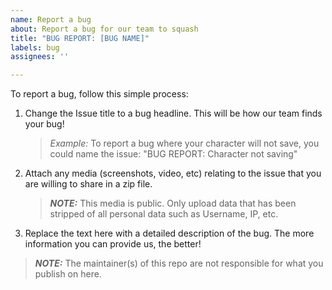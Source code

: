 ```yaml
---
name: Report a bug
about: Report a bug for our team to squash
title: "BUG REPORT: [BUG NAME]"
labels: bug
assignees: ''

---
```


To report a bug, follow this simple process:
1) Change the Issue title to a bug headline. This will be how our team finds your bug!
   > _Example:_ To report a bug where your character will not save, you could name the issue: "BUG REPORT: Character not saving"
2) Attach any media (screenshots, video, etc) relating to the issue that you are willing to share in a zip file.
   > **_NOTE:_** This media is public. Only upload data that has been stripped of all personal data such as Username, IP, etc.
3) Replace the text here with a detailed description of the bug. The more information you can provide us, the better!
> **_NOTE:_** The maintainer(s) of this repo are not responsible for what you publish on here.

